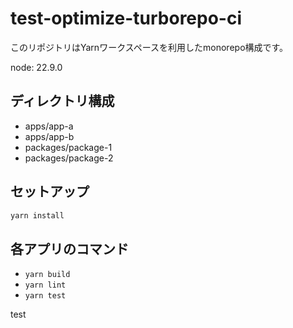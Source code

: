# test-optimize-turborepo-ci

このリポジトリはYarnワークスペースを利用したmonorepo構成です。

node: 22.9.0

## ディレクトリ構成

- apps/app-a
- apps/app-b
- packages/package-1
- packages/package-2

## セットアップ

```sh
yarn install
```

## 各アプリのコマンド

- `yarn build`
- `yarn lint`
- `yarn test`

test
